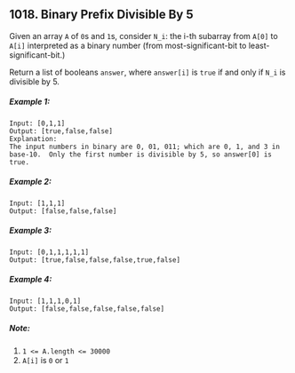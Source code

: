 ## 1018. Binary Prefix Divisible By 5

Given an array ```A``` of ```0```s and ```1```s, consider ```N_i```: the i-th subarray from ```A[0]``` to ```A[i]``` interpreted as a binary number (from most-significant-bit to least-significant-bit.)

Return a list of booleans ```answer```, where ```answer[i]``` is ```true``` if and only if ```N_i``` is divisible by 5.

##### Example 1:
```
Input: [0,1,1]
Output: [true,false,false]
Explanation:
The input numbers in binary are 0, 01, 011; which are 0, 1, and 3 in base-10.  Only the first number is divisible by 5, so answer[0] is true.
```
##### Example 2:
```
Input: [1,1,1]
Output: [false,false,false]
```
##### Example 3:
```
Input: [0,1,1,1,1,1]
Output: [true,false,false,false,true,false]
```
##### Example 4:
```
Input: [1,1,1,0,1]
Output: [false,false,false,false,false]
```

##### Note:

1. ```1 <= A.length <= 30000```
1. ```A[i]``` is ```0``` or ```1```